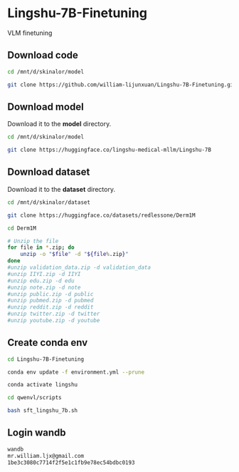 # Lingshu-7B-Finetuning
VLM finetuning

## Download code
```bash
cd /mnt/d/skinalor/model

git clone https://github.com/william-lijunxuan/Lingshu-7B-Finetuning.git
```


## Download model
Download it to the **model** directory.
```bash
cd /mnt/d/skinalor/model

git clone https://huggingface.co/lingshu-medical-mllm/Lingshu-7B
```

## Download dataset
Download it to the **dataset** directory.
```bash
cd /mnt/d/skinalor/dataset

git clone https://huggingface.co/datasets/redlessone/Derm1M

cd Derm1M

# Unzip the file
for file in *.zip; do
    unzip -o "$file" -d "${file%.zip}"
done
#unzip validation_data.zip -d validation_data
#unzip IIYI.zip -d IIYI
#unzip edu.zip -d edu
#unzip note.zip -d note
#unzip public.zip -d public
#unzip pubmed.zip -d pubmed
#unzip reddit.zip -d reddit
#unzip twitter.zip -d twitter
#unzip youtube.zip -d youtube

```
## Create conda env

```bash
cd Lingshu-7B-Finetuning

conda env update -f environment.yml --prune

conda activate lingshu

cd qwenvl/scripts

bash sft_lingshu_7b.sh
```

##  Login wandb
```bash
wandb
mr.william.ljx@gmail.com 
1be3c3080c7714f2f5e1c1fb9e78ec54bdbc0193
```